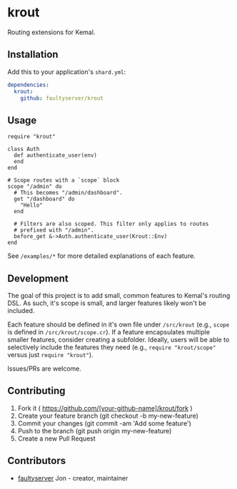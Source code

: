 # krout

Routing extensions for Kemal.

## Installation

Add this to your application's `shard.yml`:

```yaml
dependencies:
  krout:
    github: faultyserver/krout
```

## Usage

```crystal
require "krout"

class Auth
  def authenticate_user(env)
  end
end

# Scope routes with a `scope` block
scope "/admin" do
  # This becomes "/admin/dashboard".
  get "/dashboard" do
    "Hello"
  end

  # Filters are also scoped. This filter only applies to routes
  # prefixed with "/admin".
  before_get &->Auth.authenticate_user(Krout::Env)
end
```

See `/examples/*` for more detailed explanations of each feature.

## Development

The goal of this project is to add small, common features to Kemal's routing DSL. As such, it's scope is small, and larger features likely won't be included.

Each feature should be defined in it's own file under `/src/krout` (e.g., `scope` is defined in `/src/krout/scope.cr`). If a feature encapsulates multiple smaller features, consider creating a subfolder. Ideally, users will be able to selectively include the features they need (e.g., `require "krout/scope"` versus just `require "krout"`).

Issues/PRs are welcome.

## Contributing

1. Fork it ( https://github.com/[your-github-name]/krout/fork )
2. Create your feature branch (git checkout -b my-new-feature)
3. Commit your changes (git commit -am 'Add some feature')
4. Push to the branch (git push origin my-new-feature)
5. Create a new Pull Request

## Contributors

- [faultyserver](https://github.com/faultyserver) Jon - creator, maintainer
